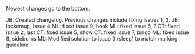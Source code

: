 Newest changes go to the bottom.

JB: Created changelog.  Previous changes include fixing issues 1, 3.
JB: lockemup, issue 4
ML: fixed issue 9, hook
ML: fixed issue 6, ?
CT: fixed issue 2, last
CT: fixed issue 5, show
CT: fixed issue 7, bingo
ML: fixed issue 8, sideburns
ML: Modified solution to issue 3 (sleep) to match marking guideline